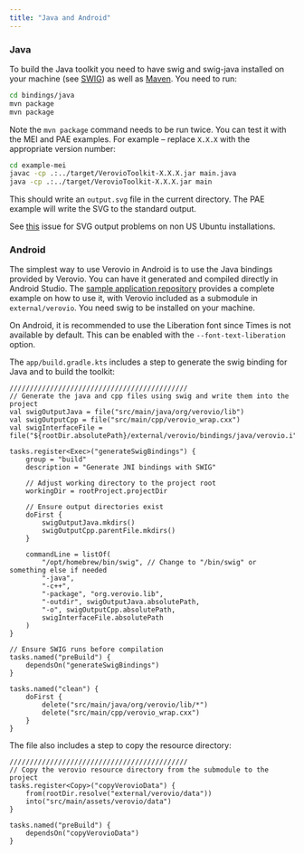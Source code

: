 ```yaml
---
title: "Java and Android"
---
```


### Java

To build the Java toolkit you need to have swig and swig-java installed on your machine (see <a href="http://swig.org" target="_blank">SWIG</a>) as well as [Maven](https://maven.apache.org/). You need to run:

```bash
cd bindings/java
mvn package
mvn package
```

Note the `mvn package` command needs to be run twice. You can test it with the MEI and PAE examples. For example – replace `X.X.X` with the appropriate version number:

```bash
cd example-mei
javac -cp .:../target/VerovioToolkit-X.X.X.jar main.java 
java -cp .:../target/VerovioToolkit-X.X.X.jar main
```

This should write an `output.svg` file in the current directory. The PAE example will write the SVG to the standard output.

See [this](https://github.com/rism-ch/verovio/issues/996) issue for SVG output problems on non US Ubuntu installations.

### Android

The simplest way to use Verovio in Android is to use the Java bindings provided by Verovio. You can have it generated and compiled directly in Android Studio. The [sample application repository](https://github.com/rism-digital/verovio-android-demo) provides a complete example on how to use it, with Verovio included as a submodule in `external/verovio`. You need swig to be installed on your machine.

On Android, it is recommended to use the Liberation font since Times is not available by default. This can be enabled with the `--font-text-liberation` option.

The `app/build.gradle.kts` includes a step to generate the swig binding for Java and to build the toolkit:

```
////////////////////////////////////////////
// Generate the java and cpp files using swig and write them into the project
val swigOutputJava = file("src/main/java/org/verovio/lib")
val swigOutputCpp = file("src/main/cpp/verovio_wrap.cxx")
val swigInterfaceFile = file("${rootDir.absolutePath}/external/verovio/bindings/java/verovio.i")

tasks.register<Exec>("generateSwigBindings") {
    group = "build"
    description = "Generate JNI bindings with SWIG"

    // Adjust working directory to the project root
    workingDir = rootProject.projectDir

    // Ensure output directories exist
    doFirst {
        swigOutputJava.mkdirs()
        swigOutputCpp.parentFile.mkdirs()
    }

    commandLine = listOf(
        "/opt/homebrew/bin/swig", // Change to "/bin/swig" or something else if needed
        "-java",
        "-c++",
        "-package", "org.verovio.lib",
        "-outdir", swigOutputJava.absolutePath,
        "-o", swigOutputCpp.absolutePath,
        swigInterfaceFile.absolutePath
    )
}

// Ensure SWIG runs before compilation
tasks.named("preBuild") {
    dependsOn("generateSwigBindings")
}

tasks.named("clean") {
    doFirst {
        delete("src/main/java/org/verovio/lib/*")
        delete("src/main/cpp/verovio_wrap.cxx")
    }
}
```

The file also includes a step to copy the resource directory:

```
////////////////////////////////////////////
// Copy the verovio resource directory from the submodule to the project
tasks.register<Copy>("copyVerovioData") {
    from(rootDir.resolve("external/verovio/data"))
    into("src/main/assets/verovio/data")
}

tasks.named("preBuild") {
    dependsOn("copyVerovioData")
}
```

